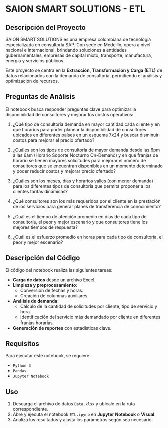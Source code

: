 # SAION SMART SOLUTIONS - ETL

## Descripción del Proyecto
SAION SMART SOLUTIONS es una empresa colombiana de tecnología especializada en consultoría SAP. Con sede en Medellín, opera a nivel nacional e internacional, brindando soluciones a entidades gubernamentales, empresas de capital mixto, transporte, manufactura, energía y servicios públicos.

Este proyecto se centra en la **Extracción, Transformación y Carga (ETL)** de datos relacionados con la demanda de consultoría, permitiendo el análisis y optimización de recursos.

## Preguntas de Análisis
El notebook busca responder preguntas clave para optimizar la disponibilidad de consultores y mejorar los costos operativos:

1.	¿Qué tipo de consultoría demanda en mayor cantidad cada cliente y en que horarios para poder planear la disponibilidad de consultores ubicados en diferentes países en un esquema 7x24 y buscar disminuir costos para mejorar el precio ofertado?

2.	¿Cuáles son los tipos de consultoría de mayor demanda desde las 6pm a las 6am (Horario Soporte Nocturno On-Demand) y en que franjas de horario se tienen mayores solicitudes para mejorar el número de consultores que se encuentran disponibles en un momento determinado y poder reducir costos y mejorar precio ofertado?

3.	¿Cuáles son los meses, días y horarios valles (con menor demanda) para los diferentes tipos de consultoría que permita proponer a los clientes tarifas dinámicas?

4.	¿Qué consultores son los más requeridos por el cliente en la prestación de los servicios para generar planes de transferencia de conocimiento?

5.	¿Cuál es el tiempo de atención promedio en días de cada tipo de consultoría, el peor y mejor escenario y que consultores tiene los mejores tiempos de respuesta?

6.	¿Cuál es el esfuerzo promedio en horas para cada tipo de consultoría, el peor y mejor escenario?

## Descripción del Código
El código del notebook realiza las siguientes tareas:

- **Carga de datos** desde un archivo Excel.
- **Limpieza y preprocesamiento**:
  - Conversión de fechas y horas.
  - Creación de columnas auxiliares.
- **Análisis de demanda**:
  - Cálculo de la cantidad de solicitudes por cliente, tipo de servicio y hora.
  - Identificación del servicio más demandado por cliente en diferentes franjas horarias.
- **Generación de reportes** con estadísticas clave.

## Requisitos
Para ejecutar este notebook, se requiere:

- `Python 3`
- `Pandas`
- `Jupyter Notebook`

## Uso
1. Descarga el archivo de datos `Data.xlsx` y ubícalo en la ruta correspondiente.
2. Abre y ejecuta el notebook `ETL.ipynb` en **Jupyter Notebook** o **Visual**.
3. Analiza los resultados y ajusta los parámetros según sea necesario.
